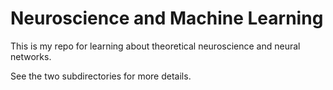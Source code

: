 # Neuroscience and Machine Learning

This is my repo for learning about theoretical neuroscience and neural networks. 

See the two subdirectories for more details.